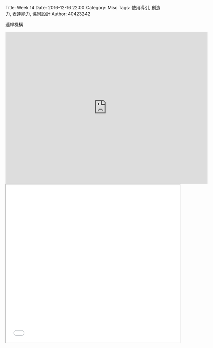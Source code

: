 Title: Week 14
Date: 2016-12-16 22:00
Category: Misc
Tags: 使用導引, 創造力, 表達能力, 協同設計
Author: 40423242


<p>連桿機構<p>


<iframe src="https://player.vimeo.com/video/198501834" width="640" height="480" frameborder="0" webkitallowfullscreen mozallowfullscreen allowfullscreen></iframe>




<iframe src="./../data/W14.html" width="550"  height="500"/></iframe>



